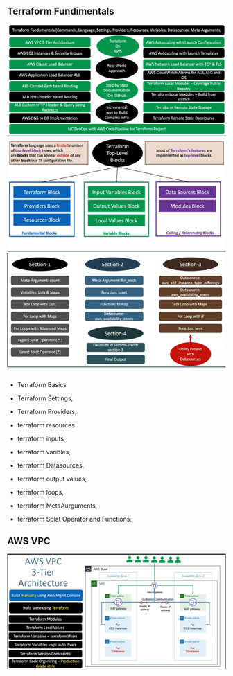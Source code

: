 ## Terraform Fundimentals
![](2022-01-28-13-38-00.png)
![](2022-01-28-13-40-48.png)
![](2022-01-28-13-41-48.png)

## 
- Terraform Basics
- Terraform Settings, 
- Terraform Providers,
- terraform resources

- terraform inputs,
- terraform varibles,
- terraform Datasources, 
- terraform output values,

- terraform loops,
- terraform MetaAurguments,
- terraform Splat Operator and Functions.

## AWS VPC 
![](2022-01-28-13-48-32.png)